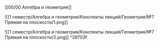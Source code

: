 [[00/00 Алгебра и геометрия]]

![[1 семестр/Алгебра и геометрия/Конспекты лекций/Геометрия/№7 Прямая на плоскости/1.png]]

![[1 семестр/Алгебра и геометрия/Конспекты лекций/Геометрия/№7 Прямая на плоскости/2.png]] ^39703f
